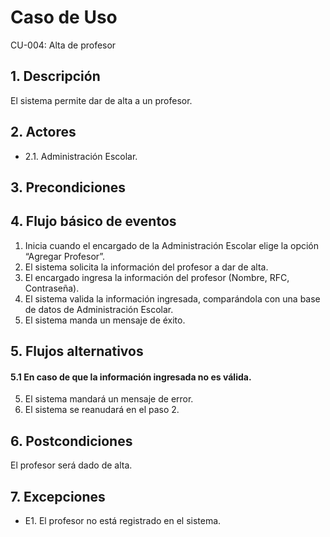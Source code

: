 # Caso de Uso
CU-004: Alta de profesor

## 1. Descripción
El sistema permite dar de alta a un profesor.

## 2. Actores
- 2.1. Administración Escolar.

## 3. Precondiciones


## 4. Flujo básico de eventos
1. Inicia cuando el encargado de la Administración Escolar elige la opción “Agregar Profesor”.
2. El sistema solicita la información del profesor a dar de alta.
3. El encargado ingresa la información del profesor (Nombre, RFC, Contraseña).
4. El sistema valida la información ingresada, comparándola con una base de datos de Administración Escolar.
5. El sistema manda un mensaje de éxito.

## 5. Flujos alternativos
#### 5.1 En caso de que la información ingresada no es válida.
5. El sistema mandará un mensaje de error.
6. El sistema se reanudará en el paso 2.

## 6. Postcondiciones
El profesor será dado de alta.

## 7. Excepciones
- E1. El profesor no está registrado en el sistema.


